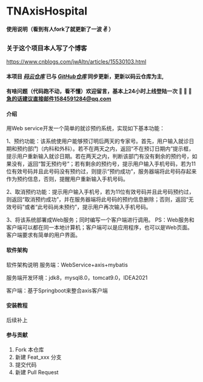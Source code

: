 # TNAxisHospital

#### 使用说明（看到有人fork了就更新了一波 :v: ）

### 关于这个项目本人写了个博客
https://www.cnblogs.com/jwAItn/articles/15530103.html

#### 本项目  [_码云仓库_](https://gitee.com/jing3wen/TNAxisHospital)  已与 [_GitHub仓库_](https://github.com/jing3wen/TNAxisHospital) 同步更新，更新以码云仓库为主, 
#### 有啥问题（代码跑不动，看不懂）欢迎留言，基本上24小时上线登陆一次 :full_moon_with_face:  :full_moon_with_face:  :full_moon_with_face: 急的话建议直接邮件1584591284@qq.com

#### 介绍
用Web service开发一个简单的就诊预约系统，实现如下基本功能：

1、预约功能：该系统使用户能够预订明后两天的专家号。首先，用户输入就诊日期和预约部门（内科和外科）。若不在两天之内，返回“不在预订日期内”提示框，提示用户重新输入就诊日期。若在两天之内，判断该部门有没有剩余的预约号，如果没有，返回“暂无预约号”；若有剩余的预约号，提示用户输入手机号码，若为11位有效号码并且此号码没有预约过，则提示“预约成功”，服务器端将此号码存起来作为预约信息，否则，提醒用户重新输入手机号码。

2、取消预约功能：提示用户输入手机号，若为11位有效号码并且此号码预约过，则返回“取消预约成功”，并在服务器端将此号码的预约信息删除；否则，返回“无效号码”或者“此号码尚未预约”，提示用户再次输入手机号码。

3、将该系统部署成Web服务；同时编写一个客户端进行调用。
PS：Web服务和客户端可以都在同一本地计算机；客户端可以是应用程序，也可以是Web页面。客户端要求有简单的用户界面。

#### 软件架构
软件架构说明
服务端：WebService+axis+mybatis

服务端开发环境：jdk8，mysql8.0，tomcat9.0，IDEA2021

客户端：基于Springboot来整合axis客户端

#### 安装教程

后续补上

#### 参与贡献

1.  Fork 本仓库
2.  新建 Feat_xxx 分支
3.  提交代码
4.  新建 Pull Request
